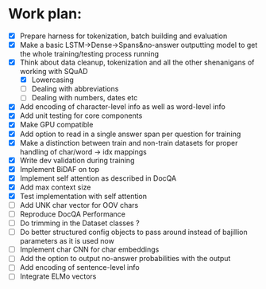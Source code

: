 # Work plan:

- [x] Prepare harness for tokenization, batch building and evaluation
- [x] Make a basic LSTM->Dense->Spans&no-answer outputting model to get the whole training/testing process running
- [x] Think about data cleanup, tokenization and all the other shenanigans of working with SQuAD
    - [x] Lowercasing
    - [ ] Dealing with abbreviations
    - [ ] Dealing with numbers, dates etc
- [x] Add encoding of character-level info as well as word-level info
- [x] Add unit testing for core components
- [x] Make GPU compatible
- [x] Add option to read in a single answer span per question for training
- [x] Make a distinction between train and non-train datasets for proper handling of char/word -> idx mappings
- [x] Write dev validation during training
- [x] Implement BiDAF on top
- [x] Implement self attention as described in DocQA
- [x] Add max context size
- [x] Test implementation with self attention
- [ ] Add UNK char vector for OOV chars
- [ ] Reproduce DocQA Performance
- [ ] Do trimming in the Dataset classes ?
- [ ] Do better structured config objects to pass around instead of bajillion parameters as it is used now
- [ ] Implement char CNN for char embeddings
- [ ] Add the option to output no-answer probabilities with the output
- [ ] Add encoding of sentence-level info
- [ ] Integrate ELMo vectors

